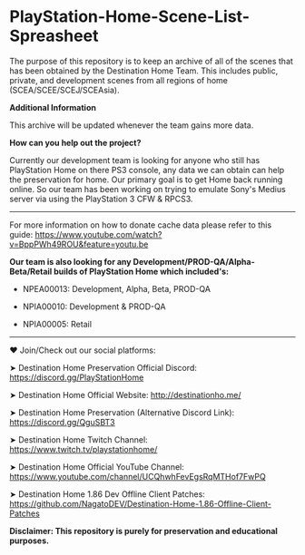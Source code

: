 # PlayStation-Home-Scene-List-Spreasheet
The purpose of this repository is to keep an archive of all of the scenes that has been obtained by the Destination Home Team. This includes public, private, and development scenes from all regions of home (SCEA/SCEE/SCEJ/SCEAsia). 

**Additional Information**

This archive will be updated whenever the team gains more data.

**How can you help out the project?**

Currently our development team is looking for anyone who still has PlayStation Home on there PS3 console, any data we can obtain can help the preservation for home. Our primary goal is to get Home back running online. So our team has been working on trying to emulate Sony's Medius server via using the PlayStation 3 CFW & RPCS3.

--------------------------------------------------------------------------------

For more information on how to donate cache data please refer to this guide: https://www.youtube.com/watch?v=BppPWh49ROU&feature=youtu.be

**Our team is also looking for any Development/PROD-QA/Alpha-Beta/Retail builds of PlayStation Home which included's:**

* NPEA00013: Development, Alpha, Beta, PROD-QA

* NPIA00010: Development & PROD-QA 

* NPIA00005: Retail

-------------------------------------------------------

❤️ Join/Check out our social platforms:

➤ Destination Home Preservation Official Discord: https://discord.gg/PlayStationHome

➤ Destination Home Official Website: http://destinationho.me/

➤ Destination Home Preservation (Alternative Discord Link): https://discord.gg/QguSBT3

➤ Destination Home Twitch Channel: https://www.twitch.tv/playstationhome/

➤ Destination Home Official YouTube Channel: https://www.youtube.com/channel/UCQhwhFevEgsRqMTHof7FwPQ

➤ Destination Home 1.86 Dev Offline Client Patches: https://github.com/NagatoDEV/Destination-Home-1.86-Offline-Client-Patches


**Disclaimer: This repository is purely for preservation and educational purposes.**
